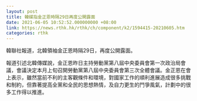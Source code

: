 ```yaml
---
layout: post
title: 韓媒指金正恩時隔29日再度公開露面
date: 2021-06-05 10:52:52.000000000 +08:00
link: https://news.rthk.hk/rthk/ch/component/k2/1594415-20210605.htm
categories: rthk
---
```


韓聯社報道，北韓領袖金正恩時隔29日，再度公開露面。

報道引述北韓傳媒說，金正恩昨日主持勞動黨第八屆中央委員會第一次政治局會議，會議決定本月上旬召開勞動黨第八屆中央委員會第三次全體會議。金正恩在會上表示，雖然當前不利的主客觀條件和環境，對國家工作的順利進展造成很多挑戰和制約，但靠著提高全黨和全民的思想熱情，及自力更生的鬥爭風氣，計劃中的很多工作得以推進。
